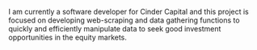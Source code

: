 I am currently a software developer for Cinder Capital and this project is focused on developing web-scraping and data gathering functions to quickly and efficiently manipulate data to seek good investment opportunities in the equity markets. 
